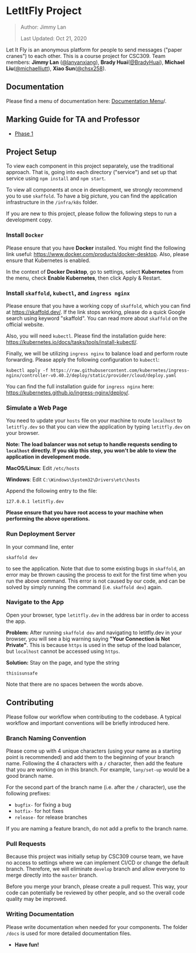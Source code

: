 # LetItFly Project

> Author: Jimmy Lan
>
> Last Updated: Oct 21, 2020

Let It Fly is an anonymous platform for people to send messages
("paper cranes") to each other.
This is a course project for CSC309.
Team members: **Jimmy Lan** ([@lanyanxiang](https://github.com/lanyanxiang)),
**Brady Huai**([@BradyHuai](https://github.com/BradyHuai)), **Michael Liu**([@michaelliutt](https://github.com/michaelliutt)), **Xiao Sun**([@chsx258](https://github.com/chsx258)).

## Documentation

Please find a menu of documentation here: [Documentation Menu](/docs)/.

## Marking Guide for TA and Professor
* [Phase 1](/docs/marking/phase1.md)

## Project Setup

To view each component in this project separately, use the traditional
approach.
That is, going into each directory ("service") and set up that service
using `npm install` and `npm start`.

To view all components at once in development, we strongly recommend
you to use `skaffold`.
To have a big picture, you can find the application infrastructure in
the `/infra/k8s` folder.

If you are new to this project, please follow the following steps to run
a development copy.

### Install `Docker`

Please ensure that you have **Docker** installed.
You might find the following link useful: https://www.docker.com/products/docker-desktop.
Also, please ensure that Kubernetes is enabled.

In the context of **Docker Desktop**, go to settings, select **Kubernetes** from the menu,
check **Enable Kubernetes**, then click Apply & Restart.

### Install `skaffold`, `kubectl`, and `ingress nginx`

Please ensure that you have a working copy of `skaffold`, which you can find at
https://skaffold.dev/.
If the link stops working, please do a quick Google search
using keyword "skaffold".
You can read more about `skaffold` on the official website.

Also, you will need `kubectl`. Please find the installation guide here:
https://kubernetes.io/docs/tasks/tools/install-kubectl/.

Finally, we will be utilizing `ingress nginx` to balance load and perform
route forwarding. Please apply the following configuration to `kubectl`:

```
kubectl apply -f https://raw.githubusercontent.com/kubernetes/ingress-nginx/controller-v0.40.2/deploy/static/provider/cloud/deploy.yaml
```

You can find the full installation guide for `ingress nginx` here: https://kubernetes.github.io/ingress-nginx/deploy/.

### Simulate a Web Page

You need to update your `hosts` file on your machine to
route `localhost` to `letitfly.dev` so that you can view the application
by typing `letitfly.dev` on your browser.

**Note: The load balancer was not setup to handle requests sending to
`localhost` directly. If you skip this step, you won't be able to view
the application in development mode.**

**MacOS/Linux**: Edit `/etc/hosts`

**Windows**: Edit `C:\Windows\System32\Drivers\etc\hosts`

Append the following entry to the file:

```
127.0.0.1 letitfly.dev
```

**Please ensure that you have root access to your machine when performing
the above operations.**

### Run Deployment Server

In your command line, enter

```
skaffold dev
```

to see the application. Note that due to some existing bugs in `skaffold`,
an error may be thrown causing the process to exit for the first time
when you run the above command.
This error is not caused by our code, and can be solved by simply running
the command (i.e. `skaffold dev`) again.

### Navigate to the App

Open your browser, type `letitfly.dev` in the address bar in order to access the app.

**Problem:** After running `skaffold dev` and navigating to letitfly.dev in your browser,
you will see a big warning saying **"Your Connection is Not Private"**.
This is because `https` is used in the setup of the load balancer, but `localhost`
cannot be accessed using `https`.

**Solution:** Stay on the page, and type the string

```
thisisunsafe
```

Note that there are no spaces between the words above.

## Contributing

Please follow our workflow when contributing to the codebase.
A typical workflow and important conventions will be briefly introduced here.

### Branch Naming Convention

Please come up with 4 unique characters (using your name as a starting point is recommended) and add them
to the beginning of your branch name. Following the 4 characters with a `/` character, then add the feature
that you are working on in this branch. For example, `lany/set-up` would be a good branch name.

For the second part of the branch name (i.e. after the `/` character), use the following prefixes:

- `bugfix-` for fixing a bug
- `hotfix-` for hot fixes
- `release-` for release branches

If you are naming a feature branch, do not add a prefix to the branch name.

### Pull Requests

Because this project was initially setup by CSC309 course team, we have no access to settings where we can
implement CI/CD or change the default branch. Therefore, we will eliminate `develop` branch and allow everyone
to merge directly into the `master` branch.

Before you merge your branch, please create a pull request. This way, your code can potentially be reviewed by
other people, and so the overall code quality may be improved.

### Writing Documentation

Please write documentation when needed for your components. The folder `/docs` is used for more detailed
documentation files.

- **Have fun!**
